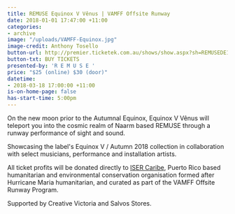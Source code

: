 ```yaml
---
title: REMUSE Equinox V Vênus | VAMFF Offsite Runway
date: 2018-01-01 17:47:00 +11:00
categories:
- archive
image: "/uploads/VAMFF-Equinox.jpg"
image-credit: Anthony Tosello
button-url: http://premier.ticketek.com.au/shows/show.aspx?sh=REMUSEDE18
button-txt: BUY TICKETS
presented-by: 'R E M U S E '
price: "$25 (online) $30 (door)"
datetime: 
- 2018-03-18 17:00:00 +11:00
is-on-home-page: false
has-start-time: 5:00pm
---
```


On the new moon prior to the Autumnal Equinox, Equinox V Vênus will teleport you into the cosmic realm of Naarm based REMUSE through a runway performance of sight and sound.

Showcasing the label's Equinox V / Autumn 2018 collection in collaboration with select musicians, performance and installation artists.

All ticket profits will be donated directly to [ISER Caribe](https://isercaribe.org/), Puerto Rico based humanitarian and environmental conservation organisation formed after Hurricane Maria humanitarian, and curated as part of the VAMFF Offsite Runway Program.

Supported by Creative Victoria and Salvos Stores.